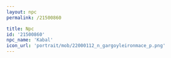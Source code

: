 ```yaml
---
layout: npc
permalink: /21500860

title: Npc
id: '21500860'
npc_name: 'Kabal'
icon_url: 'portrait/mob/22000112_n_gargoyleironmace_p.png'
---
```


